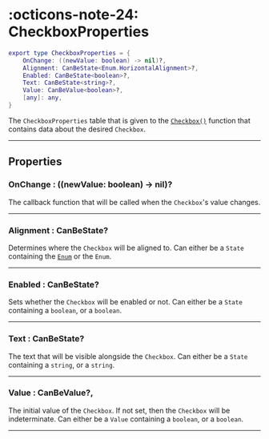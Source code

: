<h1 class="api-header" markdown>
    <span class="api-icon" markdown>:octicons-note-24:</span>
    <span class="api-title">CheckboxProperties</span>
</h1>

```lua
export type CheckboxProperties = {
	OnChange: ((newValue: boolean) -> nil)?,
	Alignment: CanBeState<Enum.HorizontalAlignment>?,
	Enabled: CanBeState<boolean>?,
	Text: CanBeState<string>?,
	Value: CanBeValue<boolean>?,
	[any]: any,
}
```

The `CheckboxProperties` table that is given to the [`Checkbox()`](../members/Checkbox.md) function that contains data about the desired `Checkbox`.

----

## Properties

<h3 markdown>
	OnChange
	<span class="api-property-type">
		: ((newValue: boolean) -> nil)?
	</span>
</h3>

The callback function that will be called when the `Checkbox`'s value changes.

----

<h3 markdown>
	Alignment
	<span class="api-property-type">
		: CanBeState<Enum.HorizontalAlignment>?
	</span>
</h3>

Determines where the `Checkbox` will be aligned to. Can either be a `State` containing the [`Enum`](https://create.roblox.com/docs/reference/engine/enums/HorizontalAlignment) or the `Enum`.

----

<h3 markdown>
	Enabled
	<span class="api-property-type">
		: CanBeState<boolean>?
	</span>
</h3>

Sets whether the `Checkbox` will be enabled or not. Can either be a `State` containing a `boolean`, or a `boolean`.

----

<h3 markdown>
	Text
	<span class="api-property-type">
		: CanBeState<string>?
	</span>
</h3>

The text that will be visible alongside the `Checkbox`. Can either be a `State` containing a `string`, or a `string`.

----

<h3 markdown>
	Value
	<span class="api-property-type">
		: CanBeValue<boolean>?,
	</span>
</h3>

The initial value of the `Checkbox`. If not set, then the `Checkbox` will be indeterminate. Can either be a `Value` containing a `boolean`, or a `boolean`.

----
